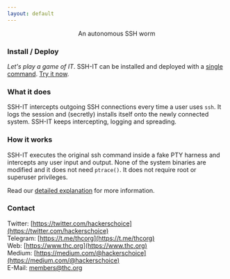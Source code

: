 ```yaml
---
layout: default
---
```


<div style="text-align:center">An autonomous SSH worm</div>

<div style="width:80%; margin:auto">
<script id="asciicast-LNmtdthAM1WewOs12ZnHd8RyC" src="https://asciinema.org/a/LNmtdthAM1WewOs12ZnHd8RyC.js" async data-autoplay=1 data-speed="2"></script>
</div>

### Install / Deploy

*Let's play a game of IT*. SSH-IT can be installed and deployed with a [single command](deploy). [Try it now](deploy).

### What it does

SSH-IT intercepts outgoing SSH connections every time a user uses ```ssh```. It logs the session and (secretly) installs itself onto the newly connected system. SSH-IT keeps intercepting, logging and spreading.

### How it works

SSH-IT executes the original ssh command inside a fake PTY harness and intercepts any user input and output. None of the system binaries are modified and it does not need ```ptrace()```. It does not require root or superuser privileges.

Read our [detailed explanation](how-it-works) for more information.

### Contact

Twitter: [https://twitter.com/hackerschoice](https://twitter.com/hackerschoice)  
Telegram: [https://t.me/thcorg](https://t.me/thcorg)  
Web: [https://www.thc.org](https://www.thc.org)  
Medium: [https://medium.com/@hackerschoice](https://medium.com/@hackerschoice)  
E-Mail: members@thc.org  
